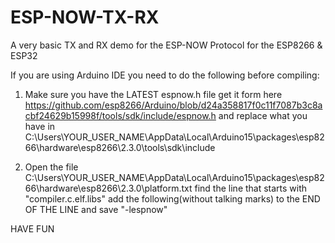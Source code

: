 # ESP-NOW-TX-RX
A very basic TX and RX demo for the ESP-NOW Protocol for the ESP8266 &amp; ESP32

If you are using Arduino IDE you need to do the following before compiling:
1. Make sure you have the LATEST espnow.h file get it form here https://github.com/esp8266/Arduino/blob/d24a358817f0c11f7087b3c8acbf24629b15998f/tools/sdk/include/espnow.h and replace what you have in 
C:\Users\YOUR_USER_NAME\AppData\Local\Arduino15\packages\esp8266\hardware\esp8266\2.3.0\tools\sdk\include

2. Open the file C:\Users\YOUR_USER_NAME\AppData\Local\Arduino15\packages\esp8266\hardware\esp8266\2.3.0\platform.txt
find the line that starts with "compiler.c.elf.libs" add the following(without talking marks) to the END OF THE LINE and save "-lespnow"

HAVE FUN
